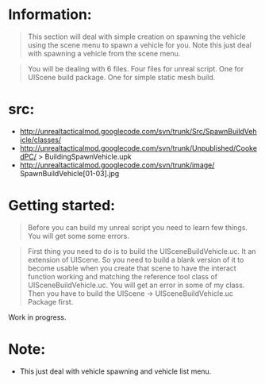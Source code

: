 # Information: #
> This section will deal with simple creation on spawning the vehicle using the scene menu to spawn a vehicle for you. Note this just deal with spawning a vehicle from the scene menu.

> You will be dealing with 6 files. Four files for unreal script. One for UIScene build package. One for simple static mesh build.

# src: #
  * http://unrealtacticalmod.googlecode.com/svn/trunk/Src/SpawnBuildVehicle/classes/
  * http://unrealtacticalmod.googlecode.com/svn/trunk/Unpublished/CookedPC/ > BuildingSpawnVehicle.upk
  * http://unrealtacticalmod.googlecode.com/svn/trunk/image/ SpawnBuildVehicle[01-03].jpg

# Getting started: #
> Before you can build my unreal script you need to learn few things. You will get some some errors.

> First thing you need to do is to build the UISceneBuildVehicle.uc. It an extension of UIScene. So you need to build a blank version of it to become usable when you create that scene to have the interact function working and matching the reference tool class of UISceneBuildVehicle.uc. You will get an error in some of my class. Then you have to build the UIScene -> UISceneBuildVehicle.uc  Package first.

Work in progress.

# Note: #
  * This just deal with vehicle spawning and vehicle list menu.